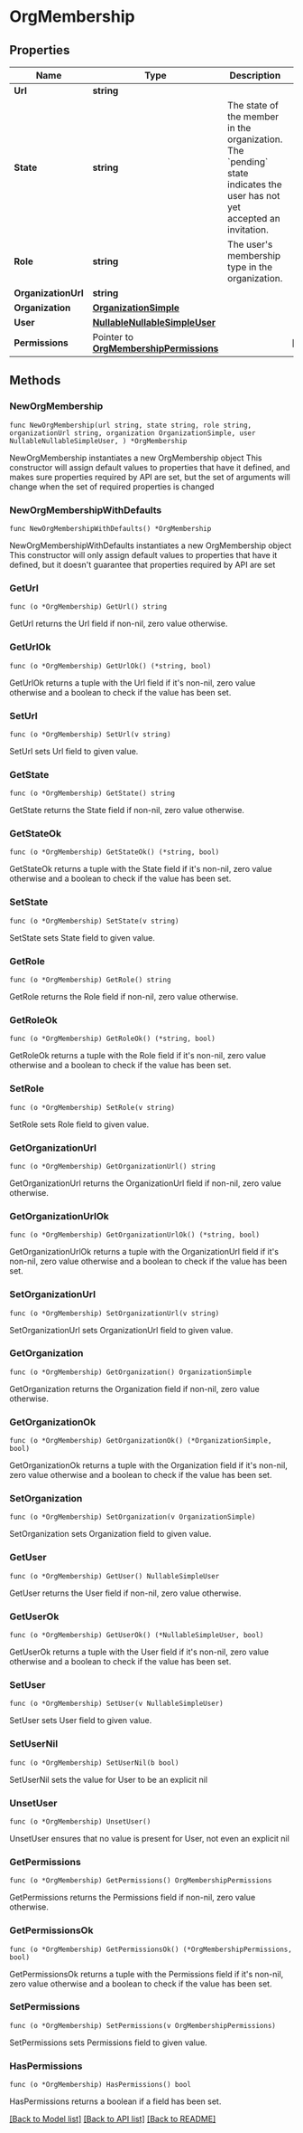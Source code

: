 # OrgMembership

## Properties

Name | Type | Description | Notes
------------ | ------------- | ------------- | -------------
**Url** | **string** |  | 
**State** | **string** | The state of the member in the organization. The &#x60;pending&#x60; state indicates the user has not yet accepted an invitation. | 
**Role** | **string** | The user&#39;s membership type in the organization. | 
**OrganizationUrl** | **string** |  | 
**Organization** | [**OrganizationSimple**](OrganizationSimple.md) |  | 
**User** | [**NullableNullableSimpleUser**](NullableSimpleUser.md) |  | 
**Permissions** | Pointer to [**OrgMembershipPermissions**](OrgMembershipPermissions.md) |  | [optional] 

## Methods

### NewOrgMembership

`func NewOrgMembership(url string, state string, role string, organizationUrl string, organization OrganizationSimple, user NullableNullableSimpleUser, ) *OrgMembership`

NewOrgMembership instantiates a new OrgMembership object
This constructor will assign default values to properties that have it defined,
and makes sure properties required by API are set, but the set of arguments
will change when the set of required properties is changed

### NewOrgMembershipWithDefaults

`func NewOrgMembershipWithDefaults() *OrgMembership`

NewOrgMembershipWithDefaults instantiates a new OrgMembership object
This constructor will only assign default values to properties that have it defined,
but it doesn't guarantee that properties required by API are set

### GetUrl

`func (o *OrgMembership) GetUrl() string`

GetUrl returns the Url field if non-nil, zero value otherwise.

### GetUrlOk

`func (o *OrgMembership) GetUrlOk() (*string, bool)`

GetUrlOk returns a tuple with the Url field if it's non-nil, zero value otherwise
and a boolean to check if the value has been set.

### SetUrl

`func (o *OrgMembership) SetUrl(v string)`

SetUrl sets Url field to given value.


### GetState

`func (o *OrgMembership) GetState() string`

GetState returns the State field if non-nil, zero value otherwise.

### GetStateOk

`func (o *OrgMembership) GetStateOk() (*string, bool)`

GetStateOk returns a tuple with the State field if it's non-nil, zero value otherwise
and a boolean to check if the value has been set.

### SetState

`func (o *OrgMembership) SetState(v string)`

SetState sets State field to given value.


### GetRole

`func (o *OrgMembership) GetRole() string`

GetRole returns the Role field if non-nil, zero value otherwise.

### GetRoleOk

`func (o *OrgMembership) GetRoleOk() (*string, bool)`

GetRoleOk returns a tuple with the Role field if it's non-nil, zero value otherwise
and a boolean to check if the value has been set.

### SetRole

`func (o *OrgMembership) SetRole(v string)`

SetRole sets Role field to given value.


### GetOrganizationUrl

`func (o *OrgMembership) GetOrganizationUrl() string`

GetOrganizationUrl returns the OrganizationUrl field if non-nil, zero value otherwise.

### GetOrganizationUrlOk

`func (o *OrgMembership) GetOrganizationUrlOk() (*string, bool)`

GetOrganizationUrlOk returns a tuple with the OrganizationUrl field if it's non-nil, zero value otherwise
and a boolean to check if the value has been set.

### SetOrganizationUrl

`func (o *OrgMembership) SetOrganizationUrl(v string)`

SetOrganizationUrl sets OrganizationUrl field to given value.


### GetOrganization

`func (o *OrgMembership) GetOrganization() OrganizationSimple`

GetOrganization returns the Organization field if non-nil, zero value otherwise.

### GetOrganizationOk

`func (o *OrgMembership) GetOrganizationOk() (*OrganizationSimple, bool)`

GetOrganizationOk returns a tuple with the Organization field if it's non-nil, zero value otherwise
and a boolean to check if the value has been set.

### SetOrganization

`func (o *OrgMembership) SetOrganization(v OrganizationSimple)`

SetOrganization sets Organization field to given value.


### GetUser

`func (o *OrgMembership) GetUser() NullableSimpleUser`

GetUser returns the User field if non-nil, zero value otherwise.

### GetUserOk

`func (o *OrgMembership) GetUserOk() (*NullableSimpleUser, bool)`

GetUserOk returns a tuple with the User field if it's non-nil, zero value otherwise
and a boolean to check if the value has been set.

### SetUser

`func (o *OrgMembership) SetUser(v NullableSimpleUser)`

SetUser sets User field to given value.


### SetUserNil

`func (o *OrgMembership) SetUserNil(b bool)`

 SetUserNil sets the value for User to be an explicit nil

### UnsetUser
`func (o *OrgMembership) UnsetUser()`

UnsetUser ensures that no value is present for User, not even an explicit nil
### GetPermissions

`func (o *OrgMembership) GetPermissions() OrgMembershipPermissions`

GetPermissions returns the Permissions field if non-nil, zero value otherwise.

### GetPermissionsOk

`func (o *OrgMembership) GetPermissionsOk() (*OrgMembershipPermissions, bool)`

GetPermissionsOk returns a tuple with the Permissions field if it's non-nil, zero value otherwise
and a boolean to check if the value has been set.

### SetPermissions

`func (o *OrgMembership) SetPermissions(v OrgMembershipPermissions)`

SetPermissions sets Permissions field to given value.

### HasPermissions

`func (o *OrgMembership) HasPermissions() bool`

HasPermissions returns a boolean if a field has been set.


[[Back to Model list]](../README.md#documentation-for-models) [[Back to API list]](../README.md#documentation-for-api-endpoints) [[Back to README]](../README.md)


